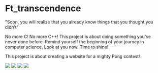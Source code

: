 # Ft_transcendence
"Soon, you will realize that you already know things that you thought you didn’t"

No more C! No more C++!
This project is about doing something you’ve never done before.
Remind yourself the beginning of your journey in computer science.
Look at you now. Time to shine!

This project is about creating a website for a mighty Pong contest!

![](https://github.com/Skalyaeve/images/blob/main/Ft_transcendence/login.gif)
![](https://github.com/Skalyaeve/images/blob/main/Ft_transcendence/characters.gif)
![](https://github.com/Skalyaeve/images/blob/main/Ft_transcendence/profile.gif)
![](https://github.com/Skalyaeve/images/blob/main/Ft_transcendence/leaderboard.gif)
